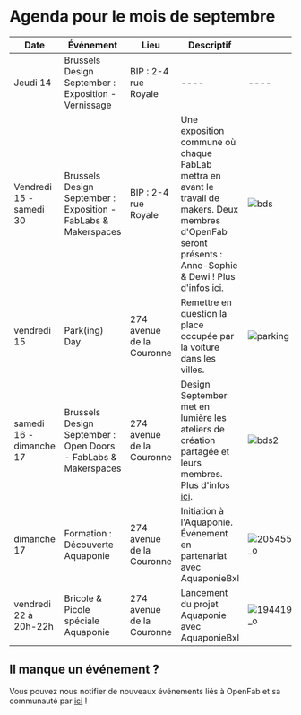 # Agenda pour le mois de septembre
          
Date | Événement  | Lieu | Descriptif | Visuel
---- | ---- | ---- | ---- | ----
Jeudi 14 | Brussels Design September : Exposition - Vernissage | BIP : 2-4 rue Royale | ---- | ----
Vendredi 15 - samedi 30  | Brussels Design September : Exposition - FabLabs & Makerspaces | BIP : 2-4 rue Royale | Une exposition commune où chaque FabLab mettra en avant le travail de makers. Deux membres d'OpenFab seront présents : Anne-Sophie & Dewi ! Plus d'infos [ici](http://bip.brussels/fr/evenement/424588).  | ![bds](https://ds1.static.rtbf.be/article/image/770x433/6/1/2/b7bb35b9c6ca2aee2df08cf09d7016c2-1464762300.jpg)
vendredi 15 | Park(ing) Day | 274 avenue de la Couronne | Remettre en question la place occupée par la voiture dans les villes. | ![parking](http://www.ptitvelo.net/IMG/jpg/parking-day1.jpg)
samedi 16 - dimanche 17 | Brussels Design September : Open Doors - FabLabs & Makerspaces | 274 avenue de la Couronne | Design September met en lumière les ateliers de création partagée et leurs membres. Plus d'infos [ici](http://designseptember.be/project2016-fr-302-2.html). | ![bds2](http://designseptember.be/project/production/upload/1496055351302.jpg)
dimanche 17 | Formation : Découverte Aquaponie | 274 avenue de la Couronne  | Initiation à l'Aquaponie. Événement en partenariat avec AquaponieBxl | ![20545508_1864462060230458_640252690785443405_o](https://user-images.githubusercontent.com/7775797/29717715-73fbcf34-89b0-11e7-9a5b-a522b45d93e8.jpg)
vendredi 22 à 20h-22h  | Bricole & Picole spéciale Aquaponie | 274 avenue de la Couronne | Lancement du projet Aquaponie avec AquaponieBxl | ![19441931_1192306487546166_227106596168125254_o](https://user-images.githubusercontent.com/7775797/29717568-ed29cdbc-89af-11e7-8948-2e03aaa2afa9.jpg)

## Il manque un événement ?  
Vous pouvez nous notifier de nouveaux événements liés à OpenFab et sa communauté par [ici](https://github.com/openfab-lab/openfab/issues) !
